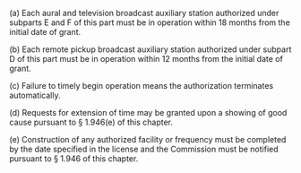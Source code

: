 (a) Each aural and television broadcast auxiliary station authorized under subparts E and F of this part must be in operation within 18 months from the initial date of grant.

(b) Each remote pickup broadcast auxiliary station authorized under subpart D of this part must be in operation within 12 months from the initial date of grant.

(c) Failure to timely begin operation means the authorization terminates automatically.

(d) Requests for extension of time may be granted upon a showing of good cause pursuant to § 1.946(e) of this chapter.

(e) Construction of any authorized facility or frequency must be completed by the date specified in the license and the Commission must be notified pursuant to § 1.946 of this chapter.


